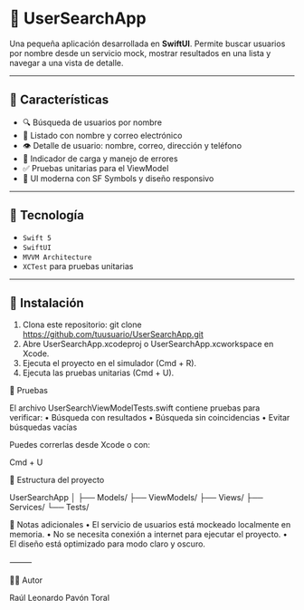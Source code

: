 # 👤 UserSearchApp

Una pequeña aplicación desarrollada en **SwiftUI**. Permite buscar usuarios por nombre desde un servicio mock, mostrar resultados en una lista y navegar a una vista de detalle.

---

## 🚀 Características

- 🔍 Búsqueda de usuarios por nombre
- 📄 Listado con nombre y correo electrónico
- 👁 Detalle de usuario: nombre, correo, dirección y teléfono
- 🔄 Indicador de carga y manejo de errores
- ✅ Pruebas unitarias para el ViewModel
- 🎨 UI moderna con SF Symbols y diseño responsivo

---

## 🧪 Tecnología

- `Swift 5`
- `SwiftUI`
- `MVVM Architecture`
- `XCTest` para pruebas unitarias

---

## 🧰 Instalación

1. Clona este repositorio:
   git clone https://github.com/tuusuario/UserSearchApp.git
2.	Abre UserSearchApp.xcodeproj o UserSearchApp.xcworkspace en Xcode.
3.	Ejecuta el proyecto en el simulador (Cmd + R).
4.	Ejecuta las pruebas unitarias (Cmd + U).

🧪 Pruebas

El archivo UserSearchViewModelTests.swift contiene pruebas para verificar:
	•	Búsqueda con resultados
	•	Búsqueda sin coincidencias
	•	Evitar búsquedas vacías

Puedes correrlas desde Xcode o con:

Cmd + U

📁 Estructura del proyecto

UserSearchApp
│
├── Models/
├── ViewModels/
├── Views/
├── Services/
└── Tests/

📌 Notas adicionales
	•	El servicio de usuarios está mockeado localmente en memoria.
	•	No se necesita conexión a internet para ejecutar el proyecto.
	•	El diseño está optimizado para modo claro y oscuro.

⸻

🧑‍💻 Autor

Raúl Leonardo Pavón Toral
